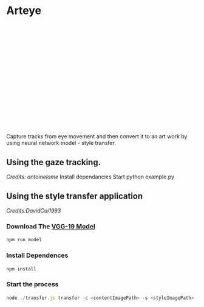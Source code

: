 # Arteye
![alt text](https://github.com/husninazer/arteye/blob/master/ARTEYE%20LOGO.gif "Logo Title Text 1")
Capture tracks from eye movement and then convert it to an art work by using neural network model - style transfer.


## Using the gaze tracking.
<em>Credits: antoinelame</em>
Install dependancies 
Start python example.py

## Using the style transfer application
<em>Credits:DavidCai1993</em>
### Download The [VGG-19 Model](https://github.com/DavidCai1993/vgg19-tensorflowjs-model)

```sh
npm run model
```

### Install Dependences

```sh
npm install
```
### Start the process

```js
node ./transfer.js transfer -c <contentImagePath> -s <styleImagePath> -o <outputImagePath> [--gpu]
```

